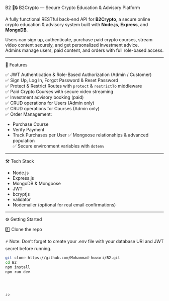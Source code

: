  B2
💸🔒 B2Crypto — Secure Crypto Education & Advisory Platform

A fully functional RESTful back-end API for **B2Crypto**, a secure online crypto education & advisory system built with **Node.js**, **Express**, and **MongoDB**.

Users can sign up, authenticate, purchase paid crypto courses, stream video content securely, and get personalized investment advice.  
Admins manage users, paid content, and orders with full role-based access.

---

 🚀 Features

✅ JWT Authentication & Role-Based Authorization (Admin / Customer)  
✅ Sign Up, Log In, Forgot Password & Reset Password  
✅ Protect & Restrict Routes with `protect` & `restrictTo` middleware  
✅ Paid Crypto Courses with secure video streaming  
✅ Investment advisory booking (paid)  
✅ CRUD operations for Users (Admin only)  
✅ CRUD operations for Courses (Admin only)  
✅ Order Management:
   - Purchase Course
   - Verify Payment
   - Track Purchases per User
✅ Mongoose relationships & advanced population  
✅ Secure environment variables with `dotenv`

---

🛠️ Tech Stack

- Node.js
- Express.js
- MongoDB & Mongoose
- JWT
- bcryptjs
- validator
- Nodemailer (optional for real email confirmations)

---

 ⚙️ Getting Started

 1️⃣ Clone the repo


⚡ Note: Don’t forget to create your .env file with your database URI and JWT secret before running.
```bash
git clone https://github.com/Mohammad-huwari/B2.git
cd B2
npm install
npm run dev




ذذ

